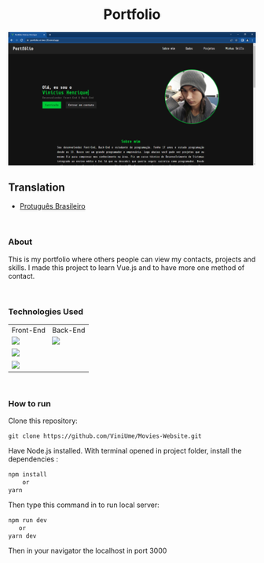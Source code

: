 <div align="center">
  <h1>Portfolio</h1>
  <img src="https://github.com/ViniUme/assets/blob/master/portf%C3%B3lio.PNG">
</div>

## Translation
- [Protuguês Brasileiro](https://github.com/ViniUme/Portfolio/blob/master/translation/README-ptbr.md)

<br>

### About
This is my portfolio where others people can view my contacts, projects and skills. I made this project to learn Vue.js and to have more one method of contact.

<br>

### Technologies Used

<table>
  <tr>
    <td>Front-End</td>
    <td>Back-End</td>
  </tr>
  <tr>
    <td><img src="https://img.shields.io/badge/html5-%23E34F26.svg?style=for-the-badge&logo=html5&logoColor=white"></td>
    <td><img src="https://img.shields.io/badge/vercel-%23000000.svg?style=for-the-badge&logo=vercel&logoColor=white"></td>
  </tr>
  <tr>
    <td><img src="https://img.shields.io/badge/css3-%231572B6.svg?style=for-the-badge&logo=css3&logoColor=white"></td>
    <td></td>
  </tr>
  <tr>
    <td><img src="https://img.shields.io/badge/vuejs-%2335495e.svg?style=for-the-badge&logo=vuedotjs&logoColor=%234FC08D"></td>
    <td></td>
  </tr>
</table>

<br>

### How to run
Clone this repository:

    git clone https://github.com/ViniUme/Movies-Website.git
    
Have Node.js installed. With terminal opened in project folder, install the dependencies :

    npm install
        or
    yarn
    
Then type this command in to run local server:

    npm run dev
       or
    yarn dev

Then in your navigator the localhost in port 3000
